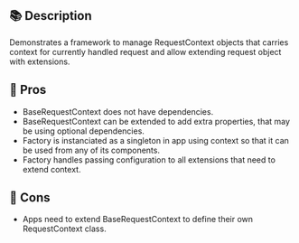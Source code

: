 ## 📚 Description

Demonstrates a framework to manage RequestContext objects that carries context for currently handled request and allow extending request object with extensions.

## 🎯 Pros

- BaseRequestContext does not have dependencies.
- BaseRequestContext can be extended to add extra properties, that may be using optional dependencies.
- Factory is instanciated as a singleton in app using context so that it can be used from any of its components.
- Factory handles passing configuration to all extensions that need to extend context.

## 🚫 Cons

- Apps need to extend BaseRequestContext to define their own RequestContext class.
